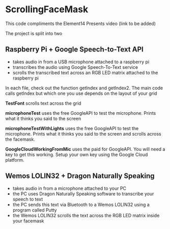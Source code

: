# ScrollingFaceMask

This code compliments the Element14 Presents video (link to be added)

The project is split into two

## Raspberry Pi + Google Speech-to-Text API
- takes audio in from a USB microphone attached to a raspberry pi
- transcribes the audio using Google Speech-To-Text service
- scrolls the transcribed text across an RGB LED matrix attached to the raspberry pi

In each file, check out the function getIndex and getIndex2. The main code calls getIndex but which one you use depends on the layout of your grid

**TestFont** scrolls text across the grid

**microphoneTest** uses the free GoogleAPI to test the microphone. Prints what it thinks you said to the screen

**microphoneTestWithLights** uses the free GoogleAPI to test the microphone. Prints what it thinks you said to the screen and scrolls across the facemask. 

**GoogleCloudWorkingFromMic** uses the paid for GoogleAPI. You will need a key to get this working. Setup your own key using the Google Cloud platform.


## Wemos LOLIN32 + Dragon Naturally Speaking
- takes audio in from a microphone attached to your PC
- the PC uses Dragon Naturally Speaking software to transcribe your speech to text
- the PC sends this text via Bluetooth to a Wemos LOLIN32 using a program called Putty
- the Wemos LOLIN32 scrolls the text across the RGB LED matrix inside your facemask 
